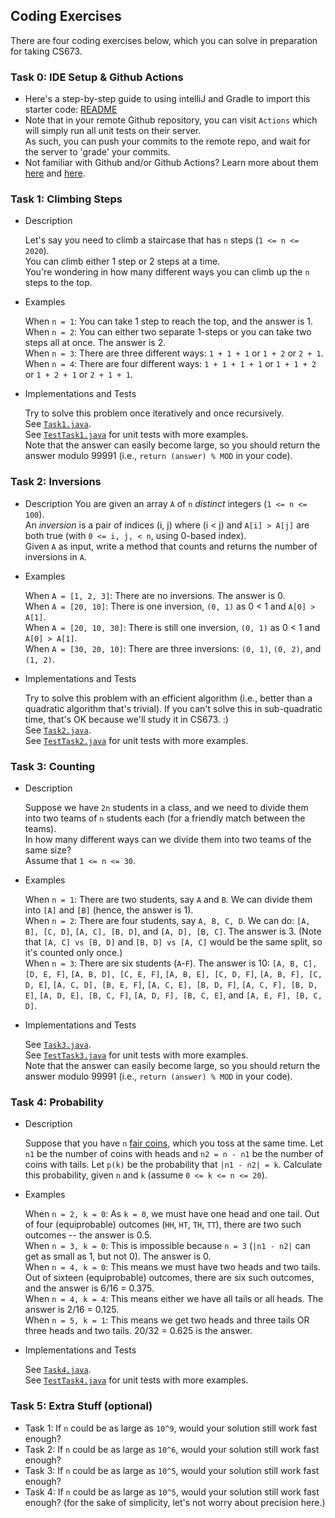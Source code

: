 ## Coding Exercises

There are four coding exercises below, which you can solve in preparation for taking CS673.

### Task 0: IDE Setup & Github Actions
- Here's a step-by-step guide to using intelliJ and Gradle to import this starter code: [README](https://github.com/hadenlee/cs673-f20-lab00/blob/master/intelliJ/README.md)  
- Note that in your remote Github repository, you can visit `Actions` which will simply run all unit tests on their server.   
As such, you can push your commits to the remote repo, and wait for the server to 'grade' your commits.
- Not familiar with Github and/or Github Actions? Learn more about them [here](https://missing.csail.mit.edu/2020/version-control/) and [here](https://help.github.com/en/actions/getting-started-with-github-actions/about-github-actions).

### Task 1: Climbing Steps
- Description

   Let's say you need to climb a staircase that has `n` steps (`1 <= n <= 2020`).  
   You can climb either 1 step or 2 steps at a time.  
   You're wondering in how many different ways you can climb up the `n` steps to the top.  
- Examples

   When `n = 1`: You can take 1 step to reach the top, and the answer is 1.  
   When `n = 2`: You can either two separate 1-steps or you can take two steps all at once. The answer is 2.  
   When `n = 3`: There are three different ways: `1 + 1 + 1` or `1 + 2` or `2 + 1`.  
   When `n = 4`: There are four different ways: `1 + 1 + 1 + 1` or `1 + 1 + 2` or `1 + 2 + 1` or `2 + 1 + 1`.  
- Implementations and Tests

   Try to solve this problem once iteratively and once recursively.  
   See [`Task1.java`](src/main/java/edu/usfca/cs673/).  
   See [`TestTask1.java`](src/test/java/edu/usfca/cs673/) for unit tests with more examples.  
   Note that the answer can easily become large, so you should return the answer modulo 99991 (i.e., `return (answer) % MOD` in your code).

### Task 2: Inversions
- Description
   You are given an array `A` of `n` *distinct* integers (`1 <= n <= 100`).  
   An *inversion* is a pair of indices (i, j) where (i < j) and `A[i] > A[j]` are both true (with `0 <= i, j, < n`, using 0-based index).  
   Given `A` as input, write a method that counts and returns the number of inversions in `A`.

- Examples

  When `A = [1, 2, 3]`: There are no inversions. The answer is 0.  
  When `A = [20, 10]`: There is one inversion, `(0, 1)` as 0 < 1 and `A[0] > A[1]`.  
  When `A = [20, 10, 30]`: There is still one inversion, `(0, 1)` as 0 < 1 and `A[0] > A[1]`.  
  When `A = [30, 20, 10]`: There are three inversions: `(0, 1)`, `(0, 2)`, and `(1, 2)`.

- Implementations and Tests

   Try to solve this problem with an efficient algorithm (i.e., better than a quadratic algorithm that's trivial). If you can't solve this in sub-quadratic time, that's OK because we'll study it in CS673. :)  
   See [`Task2.java`](src/main/java/edu/usfca/cs673/).  
   See [`TestTask2.java`](src/test/java/edu/usfca/cs673/) for unit tests with more examples.

### Task 3: Counting
- Description
  
   Suppose we have `2n` students in a class, and we need to divide them into two teams of `n` students each (for a friendly match between the teams).  
   In how many different ways can we divide them into two teams of the same size?  
   Assume that `1 <= n <= 30`.

- Examples
   
   When `n = 1`: There are two students, say `A` and `B`. We can divide them into `[A]` and `[B]` (hence, the answer is 1).  
   When `n = 2`: There are four students, say `A, B, C, D`. We can do: `[A, B], [C, D]`, `[A, C], [B, D]`, and `[A, D], [B, C]`. The answer is 3. (Note that `[A, C] vs [B, D]` and `[B, D] vs [A, C]` would be the same split, so it's counted only once.)  
   When `n = 3`: There are six students (`A`-`F`). The answer is 10: `[A, B, C], [D, E, F]`, `[A, B, D], [C, E, F]`, `[A, B, E], [C, D, F]`, `[A, B, F], [C, D, E]`, `[A, C, D], [B, E, F]`, `[A, C, E], [B, D, F]`, `[A, C, F], [B, D, E]`, `[A, D, E], [B, C, F]`, `[A, D, F], [B, C, E]`, and `[A, E, F], [B, C, D]`.
- Implementations and Tests

   See [`Task3.java`](src/main/java/edu/usfca/cs673/).  
   See [`TestTask3.java`](src/test/java/edu/usfca/cs673/) for unit tests with more examples.  
   Note that the answer can easily become large, so you should return the answer modulo 99991 (i.e., `return (answer) % MOD` in your code).

### Task 4: Probability
- Description
  
   Suppose that you have `n` [fair coins](https://en.wikipedia.org/wiki/Fair_coin), which you toss at the same time. Let `n1` be the number of coins with heads and `n2 = n - n1` be the number of coins with tails.
   Let `p(k)` be the probability that `|n1 - n2| = k`.
   Calculate this probability, given `n` and `k` (assume `0 <= k <= n <= 20`).
   
- Examples

   When `n = 2, k = 0`: As `k = 0`, we must have one head and one tail. Out of four (equiprobable) outcomes (`HH`, `HT`, `TH`, `TT`), there are two such outcomes -- the answer is 0.5.  
   When `n = 3, k = 0`: This is impossible because `n = 3` (`|n1 - n2|` can get as small as 1, but not 0). The answer is 0.  
   When `n = 4, k = 0`: This means we must have two heads and two tails. Out of sixteen (equiprobable) outcomes, there are six such outcomes, and the answer is 6/16 = 0.375.   
   When `n = 4, k = 4`: This means either we have all tails or all heads. The answer is 2/16 = 0.125.  
   When `n = 5, k = 1`: This means we get two heads and three tails OR three heads and two tails. 20/32 = 0.625 is the answer.
- Implementations and Tests

   See [`Task4.java`](src/main/java/edu/usfca/cs673/).  
   See [`TestTask4.java`](src/test/java/edu/usfca/cs673/) for unit tests with more examples.  

### Task 5: Extra Stuff (optional)
- Task 1: If `n` could be as large as `10^9`, would your solution still work fast enough?
- Task 2: If `n` could be as large as `10^6`, would your solution still work fast enough?
- Task 3: If `n` could be as large as `10^5`, would your solution still work fast enough?
- Task 4: If `n` could be as large as `10^5`, would your solution still work fast enough? (for the sake of simplicity, let's not worry about precision here.)
